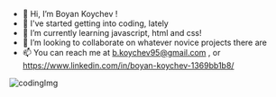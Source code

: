 - 👋 Hi, I’m Boyan Koychev !
- 👀 I've started getting into coding, lately
- 🌱 I’m currently learning javascript, html and css!
- 💞️ I’m looking to collaborate on whatever novice projects there are
- 📫 You can reach me at b.koychev95@gmail.com , or https://www.linkedin.com/in/boyan-koychev-1369bb1b8/


<!---
BoyanK95/BoyanK95 is a ✨ special ✨ repository because its `README.md` (this file) appears on your GitHub profile.
You can click the Preview link to take a look at your changes.
--->
![codingImg](https://user-images.githubusercontent.com/92653208/191633650-a58229dc-2b22-4568-80a7-04fbc9c2f719.jpg)
